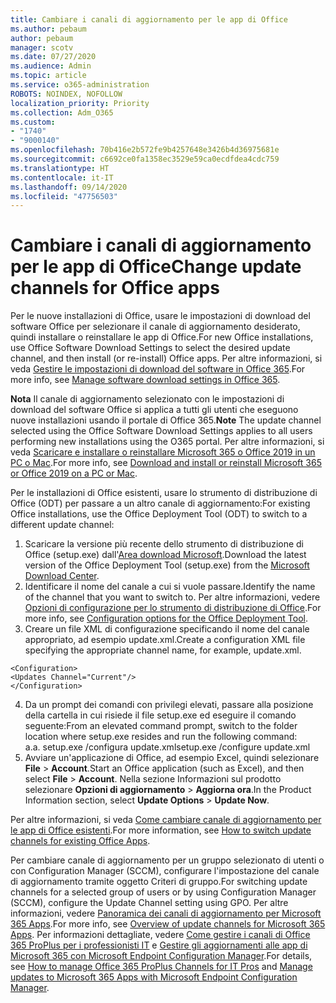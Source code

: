 ```yaml
---
title: Cambiare i canali di aggiornamento per le app di Office
ms.author: pebaum
author: pebaum
manager: scotv
ms.date: 07/27/2020
ms.audience: Admin
ms.topic: article
ms.service: o365-administration
ROBOTS: NOINDEX, NOFOLLOW
localization_priority: Priority
ms.collection: Adm_O365
ms.custom:
- "1740"
- "9000140"
ms.openlocfilehash: 70b416e2b572fe9b4257648e3426b4d36975681e
ms.sourcegitcommit: c6692ce0fa1358ec3529e59ca0ecdfdea4cdc759
ms.translationtype: HT
ms.contentlocale: it-IT
ms.lasthandoff: 09/14/2020
ms.locfileid: "47756503"
---
```

# <a name="change-update-channels-for-office-apps"></a><span data-ttu-id="8f366-102">Cambiare i canali di aggiornamento per le app di Office</span><span class="sxs-lookup"><span data-stu-id="8f366-102">Change update channels for Office apps</span></span>

<span data-ttu-id="8f366-103">Per le nuove installazioni di Office, usare le impostazioni di download del software Office per selezionare il canale di aggiornamento desiderato, quindi installare o reinstallare le app di Office.</span><span class="sxs-lookup"><span data-stu-id="8f366-103">For new Office installations, use Office Software Download Settings to select the desired update channel, and then install (or re-install) Office apps.</span></span> <span data-ttu-id="8f366-104">Per altre informazioni, si veda [Gestire le impostazioni di download del software in Office 365](https://docs.microsoft.com/deployoffice/manage-software-download-settings-office-365).</span><span class="sxs-lookup"><span data-stu-id="8f366-104">For more info, see [Manage software download settings in Office 365](https://docs.microsoft.com/deployoffice/manage-software-download-settings-office-365).</span></span> 

<span data-ttu-id="8f366-105">**Nota** Il canale di aggiornamento selezionato con le impostazioni di download del software Office si applica a tutti gli utenti che eseguono nuove installazioni usando il portale di Office 365.</span><span class="sxs-lookup"><span data-stu-id="8f366-105">**Note** The update channel selected using the Office Software Download Settings applies to all users performing new installations using the O365 portal.</span></span> <span data-ttu-id="8f366-106">Per altre informazioni, si veda [Scaricare e installare o reinstallare Microsoft 365 o Office 2019 in un PC o Mac](https://support.microsoft.com/office/download-and-install-or-reinstall-microsoft-365-or-office-2019-on-a-pc-or-mac-4414eaaf-0478-48be-9c42-23adc4716658).</span><span class="sxs-lookup"><span data-stu-id="8f366-106">For more info, see [Download and install or reinstall Microsoft 365 or Office 2019 on a PC or Mac](https://support.microsoft.com/office/download-and-install-or-reinstall-microsoft-365-or-office-2019-on-a-pc-or-mac-4414eaaf-0478-48be-9c42-23adc4716658).</span></span>   

<span data-ttu-id="8f366-107">Per le installazioni di Office esistenti, usare lo strumento di distribuzione di Office (ODT) per passare a un altro canale di aggiornamento:</span><span class="sxs-lookup"><span data-stu-id="8f366-107">For existing Office installations, use the Office Deployment Tool (ODT) to switch to a different update channel:</span></span>  

1. <span data-ttu-id="8f366-108">Scaricare la versione più recente dello strumento di distribuzione di Office (setup.exe) dall'[Area download Microsoft](https://go.microsoft.com/fwlink/p/?LinkID=626065).</span><span class="sxs-lookup"><span data-stu-id="8f366-108">Download the latest version of the Office Deployment Tool (setup.exe) from the [Microsoft Download Center](https://go.microsoft.com/fwlink/p/?LinkID=626065).</span></span>
2. <span data-ttu-id="8f366-109">Identificare il nome del canale a cui si vuole passare.</span><span class="sxs-lookup"><span data-stu-id="8f366-109">Identify the name of the channel that you want to switch to.</span></span> <span data-ttu-id="8f366-110">Per altre informazioni, vedere [Opzioni di configurazione per lo strumento di distribuzione di Office](https://docs.microsoft.com/DeployOffice/configuration-options-for-the-office-2016-deployment-tool#channel-attribute-part-of-add-element).</span><span class="sxs-lookup"><span data-stu-id="8f366-110">For more info, see [Configuration options for the Office Deployment Tool](https://docs.microsoft.com/DeployOffice/configuration-options-for-the-office-2016-deployment-tool#channel-attribute-part-of-add-element).</span></span>
3. <span data-ttu-id="8f366-111">Creare un file XML di configurazione specificando il nome del canale appropriato, ad esempio update.xml.</span><span class="sxs-lookup"><span data-stu-id="8f366-111">Create a configuration XML file specifying the appropriate channel name, for example, update.xml.</span></span>  

`<Configuration>`<br>
`<Updates Channel="Current"/>`<br>
`</Configuration>`<br>

4. <span data-ttu-id="8f366-112">Da un prompt dei comandi con privilegi elevati, passare alla posizione della cartella in cui risiede il file setup.exe ed eseguire il comando seguente:</span><span class="sxs-lookup"><span data-stu-id="8f366-112">From an elevated command prompt, switch to the folder location where setup.exe resides and run the following command:</span></span>  
    <span data-ttu-id="8f366-113">a.</span><span class="sxs-lookup"><span data-stu-id="8f366-113">a.</span></span> <span data-ttu-id="8f366-114">setup.exe /configura update.xml</span><span class="sxs-lookup"><span data-stu-id="8f366-114">setup.exe /configure update.xml</span></span>
5. <span data-ttu-id="8f366-115">Avviare un'applicazione di Office, ad esempio Excel, quindi selezionare **File** > **Account**.</span><span class="sxs-lookup"><span data-stu-id="8f366-115">Start an Office application (such as Excel), and then select **File** > **Account**.</span></span> <span data-ttu-id="8f366-116">Nella sezione Informazioni sul prodotto selezionare **Opzioni di aggiornamento** > **Aggiorna ora**.</span><span class="sxs-lookup"><span data-stu-id="8f366-116">In the Product Information section, select **Update Options** > **Update Now**.</span></span>

<span data-ttu-id="8f366-117">Per altre informazioni, si veda [Come cambiare canale di aggiornamento per le app di Office esistenti](https://support.microsoft.com/help/3185078/how-to-switch-from-semi-annual-channel-to-monthly-channel).</span><span class="sxs-lookup"><span data-stu-id="8f366-117">For more information, see [How to switch update channels for existing Office Apps](https://support.microsoft.com/help/3185078/how-to-switch-from-semi-annual-channel-to-monthly-channel).</span></span> 

<span data-ttu-id="8f366-118">Per cambiare canale di aggiornamento per un gruppo selezionato di utenti o con Configuration Manager (SCCM), configurare l'impostazione del canale di aggiornamento tramite oggetto Criteri di gruppo.</span><span class="sxs-lookup"><span data-stu-id="8f366-118">For switching update channels for a selected group of users or by using Configuration Manager (SCCM), configure the Update Channel setting using GPO.</span></span> <span data-ttu-id="8f366-119">Per altre informazioni, vedere [Panoramica dei canali di aggiornamento per Microsoft 365 Apps](https://docs.microsoft.com/deployoffice/overview-update-channels#group-policy).</span><span class="sxs-lookup"><span data-stu-id="8f366-119">For more info, see [Overview of update channels for Microsoft 365 Apps](https://docs.microsoft.com/deployoffice/overview-update-channels#group-policy).</span></span> <span data-ttu-id="8f366-120">Per informazioni dettagliate, vedere [Come gestire i canali di Office 365 ProPlus per i professionisti IT](https://techcommunity.microsoft.com/t5/office-365-blog/how-to-manage-office-365-proplus-channels-for-it-pros/ba-p/795813) e [Gestire gli aggiornamenti alle app di Microsoft 365 con Microsoft Endpoint Configuration Manager](https://docs.microsoft.com/deployoffice/manage-microsoft-365-apps-updates-configuration-manager).</span><span class="sxs-lookup"><span data-stu-id="8f366-120">For details, see [How to manage Office 365 ProPlus Channels for IT Pros](https://techcommunity.microsoft.com/t5/office-365-blog/how-to-manage-office-365-proplus-channels-for-it-pros/ba-p/795813) and [Manage updates to Microsoft 365 Apps with Microsoft Endpoint Configuration Manager](https://docs.microsoft.com/deployoffice/manage-microsoft-365-apps-updates-configuration-manager).</span></span>